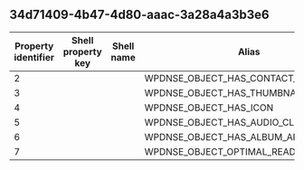 ## 34d71409-4b47-4d80-aaac-3a28a4a3b3e6

Property identifier | Shell property key | Shell name | Alias
--- | --- | --- | ---
2 |  |  | WPDNSE_OBJECT_HAS_CONTACT_PHOTO
3 |  |  | WPDNSE_OBJECT_HAS_THUMBNAIL
4 |  |  | WPDNSE_OBJECT_HAS_ICON
5 |  |  | WPDNSE_OBJECT_HAS_AUDIO_CLIP
6 |  |  | WPDNSE_OBJECT_HAS_ALBUM_ART
7 |  |  | WPDNSE_OBJECT_OPTIMAL_READ_BLOCK_SIZE

